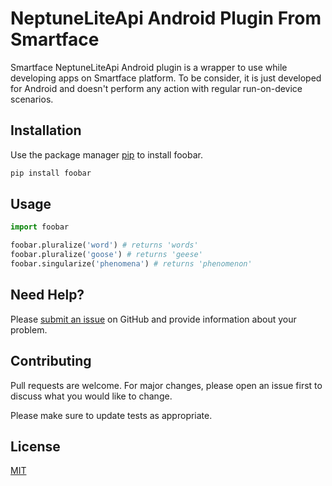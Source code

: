 # NeptuneLiteApi Android Plugin From Smartface

Smartface NeptuneLiteApi Android plugin is a wrapper to use while developing  apps on Smartface platform. To be consider, it is just developed  for Android and doesn't perform any action with regular run-on-device scenarios.

## Installation

Use the package manager [pip](https://pip.pypa.io/en/stable/) to install foobar.

```bash
pip install foobar
```

## Usage

```python
import foobar

foobar.pluralize('word') # returns 'words'
foobar.pluralize('goose') # returns 'geese'
foobar.singularize('phenomena') # returns 'phenomenon'
```

## Need Help?

Please [submit an issue](https://github.com/smartface/sf-plugin-neptuneliteapi/issues) on GitHub and provide information about your problem.

## Contributing
Pull requests are welcome. For major changes, please open an issue first to discuss what you would like to change.

Please make sure to update tests as appropriate.

## License
[MIT](https://choosealicense.com/licenses/mit/)